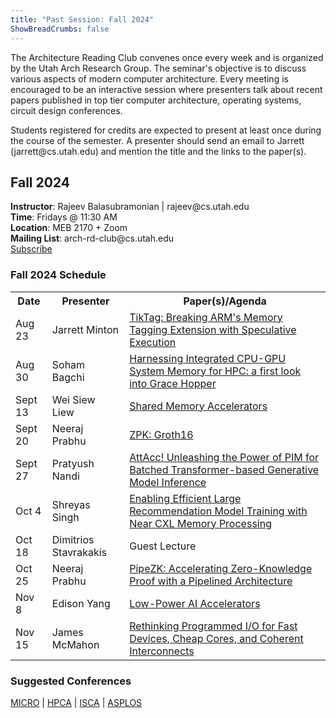 ```yaml
---
title: "Past Session: Fall 2024"
ShowBreadCrumbs: false
---
```


<p> The Architecture Reading Club convenes once
every week and is organized by the Utah Arch
Research Group. The seminar's objective is to discuss
various aspects of modern computer architecture.
Every meeting is encouraged to be an interactive
session where presenters talk about recent papers
published in top tier computer architecture, operating
systems, circuit design conferences.</p>
<p> Students registered for credits are expected to
present at least once during the course of the
semester. A presenter should send an email to
Jarrett (jarrett@cs.utah.edu) and mention the title and the
links to the paper(s).</p>

<p>

<h2>Fall 2024</h2>
<p> <b>Instructor</b>: Rajeev Balasubramonian | rajeev@cs.utah.edu
<br/><b>Time</b>: Fridays @ 11:30 AM
<br/><b>Location</b>: MEB 2170 + Zoom
<br/><b>Mailing List</b>: arch-rd-club@cs.utah.edu<br \><a href="http://mailman.cs.utah.edu/mailman/listinfo/arch-rd-club">Subscribe</a></p>


<h3> Fall 2024 Schedule </h3>
<table cellspacing="0">
<tr>
    <th>Date</th>
    <th>Presenter</th>
    <th>Paper(s)/Agenda</th>
</tr>


</tr>
    <td>Aug 23</td>
    <td>Jarrett Minton</td>
    <td><a href="https://arxiv.org/abs/2406.08719">TikTag: Breaking ARM's Memory Tagging Extension with Speculative Execution</td>
    </a></td>
</tr>

<tr>
    <td>Aug 30</td>
    <td>Soham Bagchi</td>
    <td><a href="https://dl.acm.org/doi/pdf/10.1145/3673038.3673110">Harnessing Integrated CPU-GPU System Memory for HPC: a first look into Grace Hopper</td>
</tr>


<tr>
    <td>Sept 13</td>
    <td>Wei Siew Liew</td>
    <td><a href="https://rsim.cs.illinois.edu/Pubs/24-PACT-Mozart.pdf">Shared Memory Accelerators</td>
</tr>

<tr>
    <td>Sept 20</td>
    <td>Neeraj Prabhu</td>
    <td><a href="https://eprint.iacr.org/2016/260.pdf">ZPK: Groth16</td>
</tr>

<tr>
    <td>Sept 27</td>
    <td>Pratyush Nandi</td>
    <td><a href="https://dl.acm.org/doi/pdf/10.1145/3620665.3640422">AttAcc! Unleashing the Power of PIM for Batched
Transformer-based Generative Model Inference</td>
</tr>

<tr>
    <td>Oct 4</td>
    <td>Shreyas Singh</td>
    <td><a href="https://www.computer.org/csdl/proceedings-article/isca/2024/265800a382/1Z3pBAsPRnO">Enabling Efficient Large Recommendation Model Training with Near CXL Memory Processing</td>
</tr>

<tr>
    <td>Oct 18</td>
    <td>Dimitrios Stavrakakis</td>
    <td><a>Guest Lecture</td>
</tr>

<tr>
    <td>Oct 25</td>
    <td>Neeraj Prabhu</td>
    <td><a href="https://ieeexplore.ieee.org/document/9499783">PipeZK: Accelerating Zero-Knowledge Proof with a Pipelined Architecture</td>
</tr>

<tr>
    <td>Nov 8</td>
    <td>Edison Yang</td>
    <td><a href="https://ieeexplore.ieee.org/abstract/document/10711312">Low-Power AI Accelerators</td>
</tr>

<tr>
    <td>Nov 15</td>
    <td>James McMahon</td>
    <td><a href="https://arxiv.org/pdf/2409.08141">Rethinking Programmed I/O for Fast Devices, Cheap Cores, and Coherent Interconnects</td>
</tr>


</table>


<h3> Suggested Conferences </h2>
<a href="https://microarch.org/">MICRO</a> |
<a href="https://hpca-conf.org/">HPCA</a> |
<a href="https://iscaconf.org/">ISCA</a> |
<a href="https://asplos-conference.org/">ASPLOS</a> 
